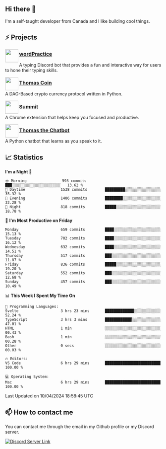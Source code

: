<h2>Hi there 👋</h2>

<p>I'm a self-taught developer from Canada and I like building cool things.</p>

<h2>⚡ Projects</h2>

<img align="left" src="https://i.imgur.com/BIzs17V.png" width="42" height="42" />
<h3><a target="_blank" href="https://wordpractice.principle.sh/">wordPractice</a></h3>
<p>A typing Discord bot that provides a fun and interactive way for users to hone their typing skills.</p>

<img align="left" src="https://i.imgur.com/4FdQpgN.png" width="42" height="42" />
<h3><a href="https://github.com/principle105/thomas-coin">Thomas Coin</a></h3>
<p>A DAG-Based crypto currency protocol written in Python.</p>

<img align="left" src="https://i.imgur.com/Ly8Atho.png" width="42" height="42" />
<h3><a href="https://summit.sh/">Summit</a></h3>
<p>A Chrome extension that helps keep you focused and productive.</p>

<img align="left" src="https://i.imgur.com/hA9YF2s.png" width="42" height="42" />
<h3><a href="https://github.com/principle105/thomasthechatbot">Thomas the Chatbot</a></h3>
<p>A Python chatbot that learns as you speak to it.</p>

<h2>📈 Statistics</h2>

<!--START_SECTION:waka-->
**I'm a Night 🦉** 

```text
🌞 Morning                593 commits         ███░░░░░░░░░░░░░░░░░░░░░░   13.62 % 
🌆 Daytime                1538 commits        █████████░░░░░░░░░░░░░░░░   35.32 % 
🌃 Evening                1406 commits        ████████░░░░░░░░░░░░░░░░░   32.28 % 
🌙 Night                  818 commits         █████░░░░░░░░░░░░░░░░░░░░   18.78 % 
```
📅 **I'm Most Productive on Friday** 

```text
Monday                   659 commits         ████░░░░░░░░░░░░░░░░░░░░░   15.13 % 
Tuesday                  702 commits         ████░░░░░░░░░░░░░░░░░░░░░   16.12 % 
Wednesday                632 commits         ████░░░░░░░░░░░░░░░░░░░░░   14.51 % 
Thursday                 517 commits         ███░░░░░░░░░░░░░░░░░░░░░░   11.87 % 
Friday                   836 commits         █████░░░░░░░░░░░░░░░░░░░░   19.20 % 
Saturday                 552 commits         ███░░░░░░░░░░░░░░░░░░░░░░   12.68 % 
Sunday                   457 commits         ███░░░░░░░░░░░░░░░░░░░░░░   10.49 % 
```


📊 **This Week I Spent My Time On** 

```text
💬 Programming Languages: 
Svelte                   3 hrs 23 mins       █████████████░░░░░░░░░░░░   52.24 % 
TypeScript               3 hrs 3 mins        ████████████░░░░░░░░░░░░░   47.01 % 
HTML                     1 min               ░░░░░░░░░░░░░░░░░░░░░░░░░   00.43 % 
Bash                     1 min               ░░░░░░░░░░░░░░░░░░░░░░░░░   00.28 % 
Other                    0 secs              ░░░░░░░░░░░░░░░░░░░░░░░░░   00.03 % 

🔥 Editors: 
VS Code                  6 hrs 29 mins       █████████████████████████   100.00 % 

💻 Operating System: 
Mac                      6 hrs 29 mins       █████████████████████████   100.00 % 
```


 Last Updated on 10/04/2024 18:58:45 UTC
<!--END_SECTION:waka-->

<h2>📫 How to contact me</h2>

You can contact me through the email in my Github profile or my Discord server.

[![Discord Server Link](https://dcbadge.vercel.app/api/server/DHnk46C)](https://discord.gg/DHnk46C)

